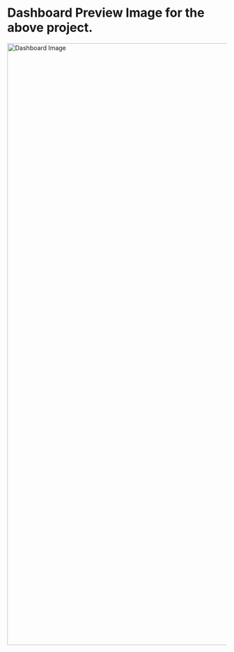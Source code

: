 # Dashboard Preview Image for the above project.


<img width="1381" alt="Dashboard Image" src="https://github.com/ritesh-29/data-analysis-excel/assets/27215092/40d5d4d1-9cfb-4f6f-b0e5-9ad3adc1d000">
